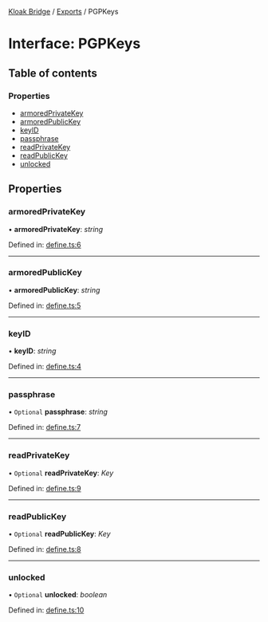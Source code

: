 [Kloak Bridge](../README.md) / [Exports](../modules.md) / PGPKeys

# Interface: PGPKeys

## Table of contents

### Properties

- [armoredPrivateKey](pgpkeys.md#armoredprivatekey)
- [armoredPublicKey](pgpkeys.md#armoredpublickey)
- [keyID](pgpkeys.md#keyid)
- [passphrase](pgpkeys.md#passphrase)
- [readPrivateKey](pgpkeys.md#readprivatekey)
- [readPublicKey](pgpkeys.md#readpublickey)
- [unlocked](pgpkeys.md#unlocked)

## Properties

### armoredPrivateKey

• **armoredPrivateKey**: *string*

Defined in: [define.ts:6](https://github.com/CoNET-project/kloak-bridge/blob/fd9d775/src/define.ts#L6)

___

### armoredPublicKey

• **armoredPublicKey**: *string*

Defined in: [define.ts:5](https://github.com/CoNET-project/kloak-bridge/blob/fd9d775/src/define.ts#L5)

___

### keyID

• **keyID**: *string*

Defined in: [define.ts:4](https://github.com/CoNET-project/kloak-bridge/blob/fd9d775/src/define.ts#L4)

___

### passphrase

• `Optional` **passphrase**: *string*

Defined in: [define.ts:7](https://github.com/CoNET-project/kloak-bridge/blob/fd9d775/src/define.ts#L7)

___

### readPrivateKey

• `Optional` **readPrivateKey**: *Key*

Defined in: [define.ts:9](https://github.com/CoNET-project/kloak-bridge/blob/fd9d775/src/define.ts#L9)

___

### readPublicKey

• `Optional` **readPublicKey**: *Key*

Defined in: [define.ts:8](https://github.com/CoNET-project/kloak-bridge/blob/fd9d775/src/define.ts#L8)

___

### unlocked

• `Optional` **unlocked**: *boolean*

Defined in: [define.ts:10](https://github.com/CoNET-project/kloak-bridge/blob/fd9d775/src/define.ts#L10)
